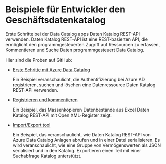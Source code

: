 <properties
    pageTitle="Beispiele für Entwickler den Geschäftsdatenkatalog | Microsoft Azure"
    description="In diesem Artikel Überblick einen verfügbaren Developer-Beispiele für Daten Katalog REST-API."
    services="data-catalog"
    documentationCenter=""
    authors="spelluru"
    manager="jhubbard"
    editor=""
    tags=""/>
<tags
    ms.service="data-catalog"
    ms.devlang="NA"
    ms.topic="article"
    ms.tgt_pltfrm="NA"
    ms.workload="data-catalog"
    ms.date="09/06/2016"
    ms.author="spelluru"/>


# <a name="data-catalog-developer-samples"></a>Beispiele für Entwickler den Geschäftsdatenkatalog
Erste Schritte bei der Data Catalog apps Daten Katalog REST-API verwenden. Daten Katalog REST-API ist eine REST-basierten API, die ermöglicht den programmgesteuerten Zugriff auf Ressourcen zu erfassen, Kommentieren und Suche Daten programmgesteuert Data Catalog.

Hier sind die Proben auf GitHub:

- [Erste Schritte mit Azure Data Catalog](https://azure.microsoft.com/documentation/samples/data-catalog-dotnet-get-started/)

  Ein Beispiel veranschaulicht, die Authentifizierung bei Azure AD registrieren, suchen und löschen eine Datenressource Daten Katalog REST-API verwenden.

- [Registrieren und kommentieren](https://azure.microsoft.com/documentation/samples/data-catalog-dotnet-excel-register-data-assets/)

  Ein Beispiel, das Massenkopieren Datenbestände aus Excel Daten Katalog REST-API mit Open XML-Register zeigt.

- [Import/Export tool](https://azure.microsoft.com/documentation/samples/data-catalog-dotnet-import-export/)

  Ein Beispiel, das veranschaulicht, wie Daten Katalog REST-API von Azure Data Catalog Anlagen abrufen und in einer Datei serialisieren. Es wird veranschaulicht, wie eine Gruppe von Vermögenswerten als JSON serialisiert und in den Katalog. Exportieren einen Teil mit einer Suchabfrage Katalog unterstützt.
